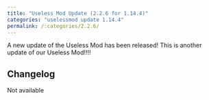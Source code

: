 ```yaml
---
title: "Useless Mod Update (2.2.6 for 1.14.4)"
categories: "uselessmod update 1.14.4"
permalink: /:categories/2.2.6/
---
```


A new update of the Useless Mod has been released!
This is another update of our Useless Mod!!!!

## Changelog

Not available

